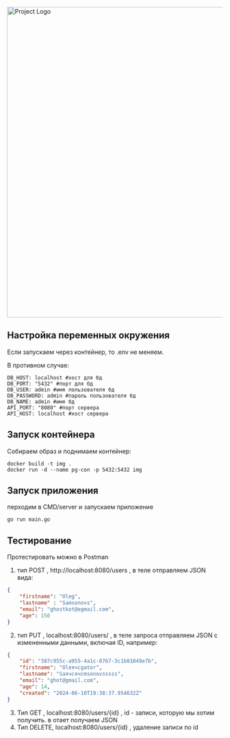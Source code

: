 <p align="left">
      <img src="https://i.ibb.co/cYzQsPG/logoza-ru.png" alt="Project Logo" width="726">
</p>

## Настройка переменных окружения
Если запускаем через контейнер, то .env не меняем.

В противном случае:

```golang
DB_HOST: localhost #хост для бд
DB_PORT: "5432" #порт для бд
DB_USER: admin #имя пользователя бд
DB_PASSWORD: admin #пароль пользователя бд
DB_NAME: admin #имя бд
API_PORT: "8080" #порт сервера
API_HOST: localhost #хост сервера
```
## Запуск контейнера
Собираем образ и поднимаем контейнер:

```golang
docker build -t img .
docker run -d --name pg-con -p 5432:5432 img
```

## Запуск приложения
перходим в CMD/server и запускаем приложение 
```golang
go run main.go
```

## Тестирование
Протестировать можно в Postman

1. тип POST , http://localhost:8080/users , в теле отправляем  JSON вида:

  ```JSON
  {
	  "firstname": "Oleg",
	  "lastname" : "Samsonovs",
	  "email": "ghostkot@egmail.com",
	  "age": 150
  }
  ```
2. тип PUT , localhost:8080/users/ , в теле запроса отправляем JSON с измененными данными, включая ID, например:

```JSON
{
    "id": "387c955c-a955-4a1c-8767-3c1b81049e7b",
    "firstname": "Oleячсgator",
    "lastname": "Saячсячсmsonovsssss",
    "email": "ghot@gmail.com",
    "age": 14,
    "created": "2024-06-10T19:38:37.954632Z"
}
```
3. Тип GET , localhost:8080/users/{id}  ,  id - записи, которую мы хотим получить. в отает получаем JSON
4. Тип DELETE, localhost:8080/users/{id} , удаление записи по id
